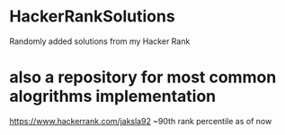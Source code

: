 # HackerRankSolutions
Randomly added solutions from my Hacker Rank 
# also a repository for most common alogrithms implementation
https://www.hackerrank.com/jaksla92
~90th rank percentile as of now

